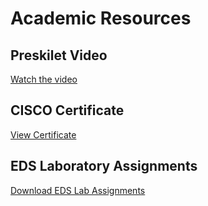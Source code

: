 # Academic Resources

## Preskilet Video
[Watch the video](preskiletvideo.pdf)

## CISCO Certificate
[View Certificate](CISCOCERTIFICATE.pdf)

## EDS Laboratory Assignments
[Download EDS Lab Assignments](edstheoryactivity.pdf)
